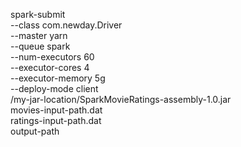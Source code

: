 spark-submit \
  --class com.newday.Driver \
  --master yarn \
  --queue spark \
  --num-executors 60 \
  --executor-cores 4 \
  --executor-memory 5g \
  --deploy-mode client \
  /my-jar-location/SparkMovieRatings-assembly-1.0.jar \
    movies-input-path.dat \
    ratings-input-path.dat \
    output-path